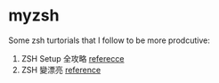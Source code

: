# myzsh

Some zsh turtorials that I follow to be more prodcutive:
1. ZSH Setup 全攻略 [referecce](https://medium.com/%E6%95%B8%E6%93%9A%E4%B8%8D%E6%AD%A2-not-only-data/macos-%E7%9A%84-terminal-%E5%A4%A7%E6%94%B9%E9%80%A0-iterms-oh-my-zsh-%E5%85%A8%E6%94%BB%E7%95%A5-77d5aae87b10)
2. ZSH 變漂亮 [reference](https://medium.com/statementdog-engineering/prettify-your-zsh-command-line-prompt-3ca2acc967f)
